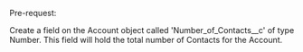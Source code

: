 Pre-request:

Create a field on the Account object called 'Number_of_Contacts__c' of type Number. This field will hold the total number of Contacts for the Account.
